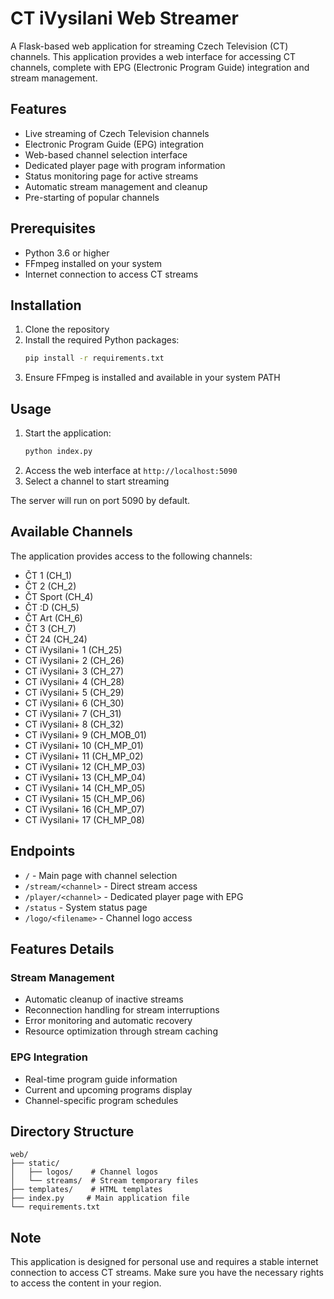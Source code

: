 # CT iVysilani Web Streamer

A Flask-based web application for streaming Czech Television (CT) channels. This application provides a web interface for accessing CT channels, complete with EPG (Electronic Program Guide) integration and stream management.

## Features

- Live streaming of Czech Television channels
- Electronic Program Guide (EPG) integration
- Web-based channel selection interface
- Dedicated player page with program information
- Status monitoring page for active streams
- Automatic stream management and cleanup
- Pre-starting of popular channels

## Prerequisites

- Python 3.6 or higher
- FFmpeg installed on your system
- Internet connection to access CT streams

## Installation

1. Clone the repository
2. Install the required Python packages:
   ```bash
   pip install -r requirements.txt
   ```
3. Ensure FFmpeg is installed and available in your system PATH

## Usage

1. Start the application:
   ```bash
   python index.py
   ```
2. Access the web interface at `http://localhost:5090`
3. Select a channel to start streaming

The server will run on port 5090 by default.

## Available Channels

The application provides access to the following channels:

- ČT 1 (CH_1)
- ČT 2 (CH_2)
- ČT Sport (CH_4)
- ČT :D (CH_5)
- ČT Art (CH_6)
- ČT 3 (CH_7)
- ČT 24 (CH_24)
- CT iVysilani+ 1 (CH_25)
- CT iVysilani+ 2 (CH_26)
- CT iVysilani+ 3 (CH_27)
- CT iVysilani+ 4 (CH_28)
- CT iVysilani+ 5 (CH_29)
- CT iVysilani+ 6 (CH_30)
- CT iVysilani+ 7 (CH_31)
- CT iVysilani+ 8 (CH_32)
- CT iVysilani+ 9 (CH_MOB_01)
- CT iVysilani+ 10 (CH_MP_01)
- CT iVysilani+ 11 (CH_MP_02)
- CT iVysilani+ 12 (CH_MP_03)
- CT iVysilani+ 13 (CH_MP_04)
- CT iVysilani+ 14 (CH_MP_05)
- CT iVysilani+ 15 (CH_MP_06)
- CT iVysilani+ 16 (CH_MP_07)
- CT iVysilani+ 17 (CH_MP_08)

## Endpoints

- `/` - Main page with channel selection
- `/stream/<channel>` - Direct stream access
- `/player/<channel>` - Dedicated player page with EPG
- `/status` - System status page
- `/logo/<filename>` - Channel logo access

## Features Details

### Stream Management
- Automatic cleanup of inactive streams
- Reconnection handling for stream interruptions
- Error monitoring and automatic recovery
- Resource optimization through stream caching

### EPG Integration
- Real-time program guide information
- Current and upcoming programs display
- Channel-specific program schedules

## Directory Structure

```
web/
├── static/
│   ├── logos/    # Channel logos
│   └── streams/  # Stream temporary files
├── templates/    # HTML templates
├── index.py     # Main application file
└── requirements.txt
```

## Note

This application is designed for personal use and requires a stable internet connection to access CT streams. Make sure you have the necessary rights to access the content in your region.